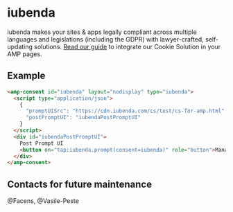 <!---
Copyright 2020 The AMP HTML Authors. All Rights Reserved.

Licensed under the Apache License, Version 2.0 (the "License");
you may not use this file except in compliance with the License.
You may obtain a copy of the License at

      http://www.apache.org/licenses/LICENSE-2.0

Unless required by applicable law or agreed to in writing, software
distributed under the License is distributed on an "AS-IS" BASIS,
WITHOUT WARRANTIES OR CONDITIONS OF ANY KIND, either express or implied.
See the License for the specific language governing permissions and
limitations under the License.
-->

# iubenda

iubenda makes your sites & apps legally compliant across multiple languages and legislations (including the GDPR) with lawyer-crafted, self-updating solutions. [Read our guide](https://www.iubenda.com/en/help/22135-cookie-solution-amp) to integrate our Cookie Solution in your AMP pages.

## Example

```html
<amp-consent id="iubenda" layout="nodisplay" type="iubenda">
  <script type="application/json">
    {
      "promptUISrc": "https://cdn.iubenda.com/cs/test/cs-for-amp.html",
      "postPromptUI": "iubendaPostPromptUI"
    }
  </script>
  <div id="iubendaPostPromptUI">
    Post Prompt UI
    <button on="tap:iubenda.prompt(consent=iubenda)" role="button">Manage</button>
  </div>
</amp-consent>
```

## Contacts for future maintenance
@Facens, @Vasile-Peste
